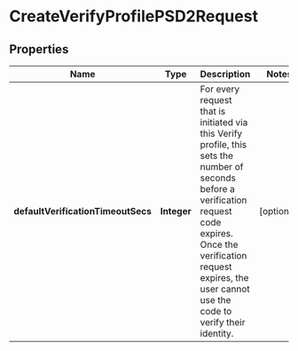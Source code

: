 

# CreateVerifyProfilePSD2Request


## Properties

| Name | Type | Description | Notes |
|------------ | ------------- | ------------- | -------------|
|**defaultVerificationTimeoutSecs** | **Integer** | For every request that is initiated via this Verify profile, this sets the number of seconds before a verification request code expires. Once the verification request expires, the user cannot use the code to verify their identity. |  [optional] |




